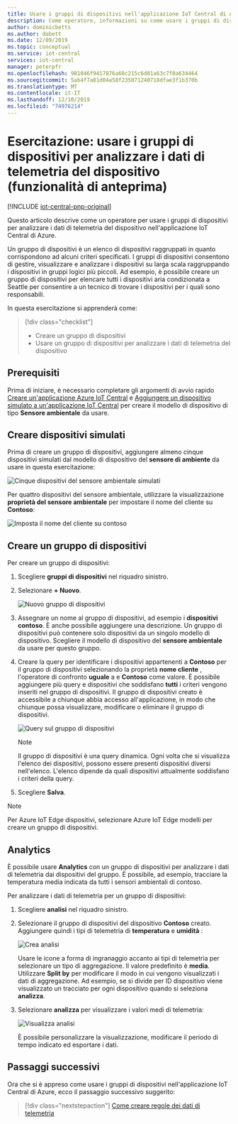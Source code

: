 ```yaml
---
title: Usare i gruppi di dispositivi nell'applicazione IoT Central di Azure | Microsoft Docs
description: Come operatore, informazioni su come usare i gruppi di dispositivi per analizzare i dati di telemetria dai dispositivi nell'applicazione IoT Central di Azure.
author: dominicbetts
ms.author: dobett
ms.date: 12/09/2019
ms.topic: conceptual
ms.service: iot-central
services: iot-central
manager: peterpfr
ms.openlocfilehash: 981046f9417876a68c215c6d01a63c7f0a634464
ms.sourcegitcommit: 5ab4f7a81d04a58f235071240718dfae3f1b370b
ms.translationtype: MT
ms.contentlocale: it-IT
ms.lasthandoff: 12/10/2019
ms.locfileid: "74976214"
---
```

# <a name="tutorial-use-device-groups-to-analyze-device-telemetry-preview-features"></a>Esercitazione: usare i gruppi di dispositivi per analizzare i dati di telemetria del dispositivo (funzionalità di anteprima)

[!INCLUDE [iot-central-pnp-original](../../../includes/iot-central-pnp-original-note.md)]

Questo articolo descrive come un operatore per usare i gruppi di dispositivi per analizzare i dati di telemetria del dispositivo nell'applicazione IoT Central di Azure.

Un gruppo di dispositivi è un elenco di dispositivi raggruppati in quanto corrispondono ad alcuni criteri specificati. I gruppi di dispositivi consentono di gestire, visualizzare e analizzare i dispositivi su larga scala raggruppando i dispositivi in gruppi logici più piccoli. Ad esempio, è possibile creare un gruppo di dispositivi per elencare tutti i dispositivi aria condizionata a Seattle per consentire a un tecnico di trovare i dispositivi per i quali sono responsabili.

In questa esercitazione si apprenderà come:

> [!div class="checklist"]
> * Creare un gruppo di dispositivi
> * Usare un gruppo di dispositivi per analizzare i dati di telemetria del dispositivo

## <a name="prerequisites"></a>Prerequisiti

Prima di iniziare, è necessario completare gli argomenti di avvio rapido [Creare un'applicazione Azure IoT Central](./quick-deploy-iot-central.md) e [Aggiungere un dispositivo simulato a un'applicazione IoT Central](./quick-create-pnp-device.md) per creare il modello di dispositivo di tipo **Sensore ambientale** da usare.

## <a name="create-simulated-devices"></a>Creare dispositivi simulati

Prima di creare un gruppo di dispositivi, aggiungere almeno cinque dispositivi simulati dal modello di dispositivo del **sensore di ambiente** da usare in questa esercitazione:

![Cinque dispositivi del sensore ambientale simulati](./media/tutorial-use-device-groups/simulated-devices.png)

Per quattro dispositivi del sensore ambientale, utilizzare la visualizzazione **proprietà del sensore ambientale** per impostare il nome del cliente su **Contoso**:

![Imposta il nome del cliente su contoso](./media/tutorial-use-device-groups/customer-name.png)

## <a name="create-a-device-group"></a>Creare un gruppo di dispositivi

Per creare un gruppo di dispositivi:

1. Scegliere **gruppi di dispositivi** nel riquadro sinistro.

1. Selezionare **+ Nuovo**.

    ![Nuovo gruppo di dispositivi](media/tutorial-use-device-groups/image1.png)

1. Assegnare un nome al gruppo di dispositivi, ad esempio i **dispositivi contoso**. È anche possibile aggiungere una descrizione. Un gruppo di dispositivi può contenere solo dispositivi da un singolo modello di dispositivo. Scegliere il modello di dispositivo del **sensore ambientale** da usare per questo gruppo.

1. Creare la query per identificare i dispositivi appartenenti a **Contoso** per il gruppo di dispositivi selezionando la proprietà **nome cliente** , l'operatore di confronto **uguale** a e **Contoso** come valore. È possibile aggiungere più query e dispositivi che soddisfano **tutti** i criteri vengono inseriti nel gruppo di dispositivi. Il gruppo di dispositivi creato è accessibile a chiunque abbia accesso all'applicazione, in modo che chiunque possa visualizzare, modificare o eliminare il gruppo di dispositivi.

    ![Query sul gruppo di dispositivi](media/tutorial-use-device-groups/image2.png)

    > [!NOTE]
    > Il gruppo di dispositivi è una query dinamica. Ogni volta che si visualizza l'elenco dei dispositivi, possono essere presenti dispositivi diversi nell'elenco. L'elenco dipende da quali dispositivi attualmente soddisfano i criteri della query.

1. Scegliere **Salva**.

> [!NOTE]
> Per Azure IoT Edge dispositivi, selezionare Azure IoT Edge modelli per creare un gruppo di dispositivi.

## <a name="analytics"></a>Analytics

È possibile usare **Analytics** con un gruppo di dispositivi per analizzare i dati di telemetria dai dispositivi del gruppo. È possibile, ad esempio, tracciare la temperatura media indicata da tutti i sensori ambientali di contoso.

Per analizzare i dati di telemetria per un gruppo di dispositivi:

1. Scegliere **analisi** nel riquadro sinistro.

1. Selezionare il gruppo di dispositivi del dispositivo **Contoso** creato. Aggiungere quindi i tipi di telemetria di **temperatura** e **umidità** :

    ![Crea analisi](./media/tutorial-use-device-groups/create-analysis.png)

    Usare le icone a forma di ingranaggio accanto ai tipi di telemetria per selezionare un tipo di aggregazione. Il valore predefinito è **media**. Utilizzare **Split by** per modificare il modo in cui vengono visualizzati i dati di aggregazione. Ad esempio, se si divide per ID dispositivo viene visualizzato un tracciato per ogni dispositivo quando si seleziona **analizza**.

1. Selezionare **analizza** per visualizzare i valori medi di telemetria:

    ![Visualizza analisi](./media/tutorial-use-device-groups/view-analysis.png)

    È possibile personalizzare la visualizzazione, modificare il periodo di tempo indicato ed esportare i dati.

## <a name="next-steps"></a>Passaggi successivi

Ora che si è appreso come usare i gruppi di dispositivi nell'applicazione IoT Central di Azure, ecco il passaggio successivo suggerito:

> [!div class="nextstepaction"]
> [Come creare regole dei dati di telemetria](tutorial-create-telemetry-rules.md)
